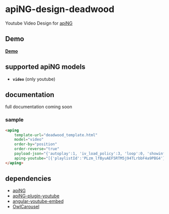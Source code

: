 # apiNG-design-deadwood
Youtube Video Design for [apiNG](https://github.com/JohnnyTheTank/apiNG)

## Demo
[**Demo**](https://rawgit.com/JohnnyTheTank/apiNG-design-deadwood/master/demo/)

## supported apiNG models
- **`video`** (only youtube)

## documentation
full documentation coming soon

### sample
```html
<aping
    template-url="deadwood_template.html"
    model="video"
    order-by="position"
    order-reverse="true"
    payload-json="{'autoplay':1, 'iv_load_policy':3, 'loop':0, 'showinfo':0}"
    aping-youtube="[{'playlistId':'PLzm_lfByuAEF5RTM5j94TLrbbF4a9PBG4'}]">
</aping>
```

## dependencies
* [apiNG](https://github.com/JohnnyTheTank/apiNG)
* [apiNG-plugin-youtube](https://github.com/JohnnyTheTank/apiNG-plugin-youtube)
* [angular-youtube-embed](https://github.com/brandly/angular-youtube-embed)
* [OwlCarousel](https://github.com/OwlFonk/OwlCarousel)